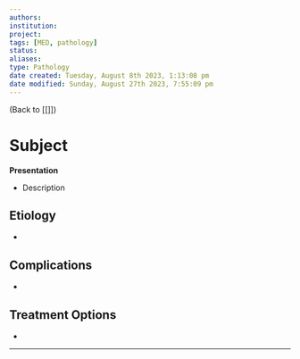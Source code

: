 ```yaml
---
authors: 
institution: 
project: 
tags: [MED, pathology]
status: 
aliases: 
type: Pathology
date created: Tuesday, August 8th 2023, 1:13:08 pm
date modified: Sunday, August 27th 2023, 7:55:09 pm
---
```


(Back to [[]])

# Subject

**Presentation**
- Description

## Etiology
- 

## Complications
- 

## Treatment Options
- 

---
